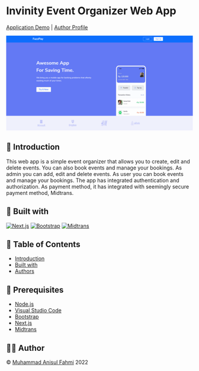 # Invinity Event Organizer Web App

<p align='center'>

[Application Demo](https://fazzpay-nextjs-beige.vercel.app/) |
[Author Profile](https://github.com/Fhmi00)

![App Screenshot](./public/fazzpay1.png)

</p>

## 📝 Introduction

This web app is a simple event organizer that allows you to create, edit and delete events. You can also book events and manage your bookings.
As admin you can add, edit and delete events. As user you can book events and manage your bookings. The app has integrated authentication and authorization.
As payment method, it has integrated with seemingly secure payment method, Midtrans.

## 🔧 Built with

[![Next.js](https://img.shields.io/badge/ReactJS-17.0.2-blue)](https://nextjs.org/)
[![Bootstrap](https://img.shields.io/badge/Bootstrap-5.0.0-blue)](https://getbootstrap.com/)
[![Midtrans](https://img.shields.io/badge/Midtrans-2.0.0-orange)](https://midtrans.com/)

## 📜 Table of Contents

- [Introduction](#introduction)
- [Built with](#built-with)
- [Authors](#authors)

## 🤖 Prerequisites

- [Node.js](https://nodejs.org/en/)
- [Visual Studio Code](https://code.visualstudio.com/)
- [Bootstrap](https://getbootstrap.com/)
- [Next.js](https://nextjs.org/)
- [Midtrans](https://midtrans.com/)

## 🙋‍♂️ Author

© [Muhammad Anisul Fahmi](https://github.com/Fhmi00) 2022
